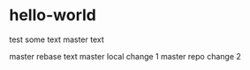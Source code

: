 # hello-world
test
some text
master text

master rebase text
master local change 1
master repo change 2

